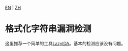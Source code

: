 [EN](./fmtstr_detect.md) | [ZH](./fmtstr_detect-zh.md)
# 格式化字符串漏洞检测

这里推荐一个简单的工具[LazyIDA](https://github.com/L4ys/LazyIDA)。基本的检测应该没有问题。